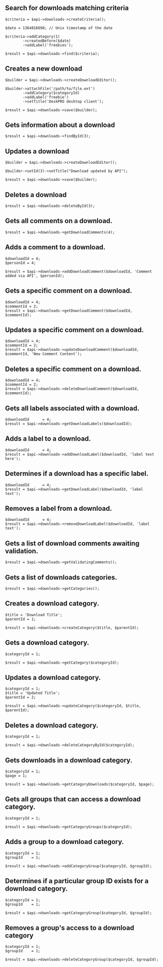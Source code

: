 Search for downloads matching criteria
--------------------------------------

    $criteria = $api->downloads->createCriteria();

    $date = 1364816698; // Unix timestamp of the date

    $criteria->addCategory(1)
            ->createdBefore($date)
            ->addLabel('freebies');

    $result = $api->downloads->find($criteria);

Creates a new download
--------------------------------------

    $builder = $api->downloads->createDownloadEditor();

    $builder->attachFile('/path/to/file.ext')
            ->addCategory($categoryId)
            ->addLabel('freebie')
            ->setTitle('DeskPRO desktop client');

    $result = $api->downloads->save($builder);

Gets information about a download
-----------------------------------

    $result = $api->downloads->findById(3);

Updates a download
-----------------------------------

    $builder = $api->downloads->createDownloadEditor();

    $builder->setId(3)->setTitle("Download updated by API");

    $result = $api->downloads->save($builder);

Deletes a download
-----------------------------------

    $result = $api->downloads->deleteById(3);

Gets all comments on a download.
-----------------------------------

    $result = $api->downloads->getDownloadComments(4);

Adds a comment to a download.
-----------------------------------
    
    $downloadId = 4;
    $personId = 4;

    $result = $api->downloads->addDownloadComment($downloadId, 'Comment added via API', $personId);

Gets a specific comment on a download.
-------------------------------------

    $downloadId = 4;
    $commentId = 2;
    $result = $api->downloads->getDownloadComment($downloadId, $commentId);

Updates a specific comment on a download.
--------------------------------------

    $downloadId = 4;
    $commentId = 2;
    $result = $api->downloads->updateDownloadComment($downloadId, $commentId, 'New Comment Content');

Deletes a specific comment on a download.
-----------------------------------

    $downloadId = 4;
    $commentId = 2;
    $result = $api->downloads->deleteDownloadComment($downloadId, $commentId);

Gets all labels associated with a download.
-----------------------------------

    $downloadId      = 4;
    $result = $api->downloads->getDownloadLabels($downloadId);

Adds a label to a download.
-----------------------------------

    $downloadId      = 4;
    $result = $api->downloads->addDownloadLabel($downloadId, 'label text here');

Determines if a download has a specific label.
------------------------------------

    $downloadId      = 4;
    $result = $api->downloads->getDownloadLabel($downloadId, 'label text');

Removes a label from a download.
------------------------------------

    $downloadId      = 4;
    $result = $api->downloads->removeDownloadLabel($downloadId, 'label text');

Gets a list of download comments awaiting validation.
------------------------------------

    $result = $api->downloads->getValidatingComments();

Gets a list of downloads categories.
------------------------------------

    $result = $api->downloads->getCategories();

Creates a download category.
------------------------------------

    $title = 'Download Title';
    $parentId = 1;
    
    $result = $api->downloads->createCategory($title, $parentId);

Gets a download category.
------------------------------------

    $categoryId = 1;
    
    $result = $api->downloads->getCategory($categoryId);

Updates a download category.
------------------------------------
    
    $categoryId = 1;
    $title = 'Updated Title';
    $parentId = 2;
    
    $result = $api->downloads->updateCategory($categoryId, $title, $parentId);

Deletes a download category.
------------------------------------

    $categoryId = 1;
    
    $result = $api->downloads->deleteCategoryById($categoryId);

Gets downloads in a download category.
------------------------------------

    $categoryId = 1;
    $page = 1;
    
    $result = $api->downloads->getCategoryDownloads($categoryId, $page);

Gets all groups that can access a download category.
------------------------------------

    $categoryId = 1;
    
    $result = $api->downloads->getCategoryGroups($categoryId);

Adds a group to a download category.
------------------------------------
    
    $categoryId = 1;
    $groupId    = 1;

    $result = $api->downloads->addCategoryGroup($categoryId, $groupId);

Determines if a particular group ID exists for a download category.
------------------------------------

    $categoryId = 1;
    $groupId    = 1;

    $result = $api->downloads->getCategoryGroup($categoryId, $groupId);

Removes a group's access to a download category
------------------------------------

    $categoryId = 1;
    $groupId    = 1;

    $result = $api->downloads->deleteCategoryGroup($categoryId, $groupId);